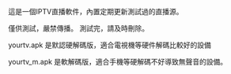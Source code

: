 這是一個IPTV直播軟件，內置定期更新測試過的直播源。

僅供測試，嚴禁傳播。
測試完，請及時刪除。

yourtv.apk 是默認硬解碼版，適合電視機等硬件解碼比較好的設備

yourtv_m.apk 是軟解碼版，適合手機等硬解碼不好導致無聲音的設備。
